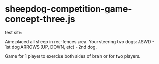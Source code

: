 # sheepdog-competition-game-concept-three.js

test site: 

Aim: placed all sheep in red-fences area. Your steering two dogs:
ASWD - 1st dog
ARROWS (UP, DOWN, etc) - 2nd dog.

Game for 1 player to exercise both sides of brain
or for two players.
